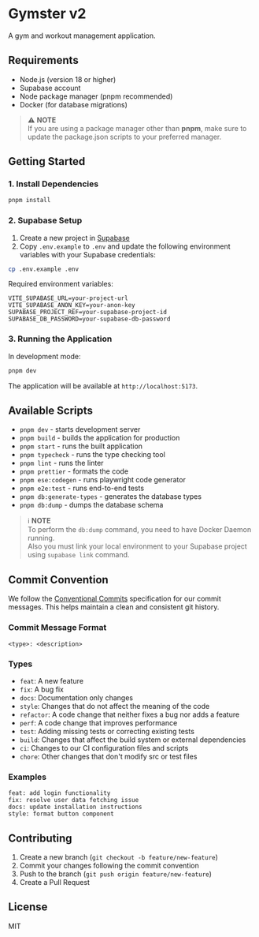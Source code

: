 # Gymster v2

A gym and workout management application.

## Requirements

- Node.js (version 18 or higher)
- Supabase account
- Node package manager (pnpm recommended)
- Docker (for database migrations)

> ⚠️ **NOTE**<br/>
> If you are using a package manager other than **pnpm**, make sure to update the package.json scripts to your preferred manager.

## Getting Started

### 1. Install Dependencies

```bash
pnpm install
```

### 2. Supabase Setup

1. Create a new project in [Supabase](https://supabase.com)
2. Copy `.env.example` to `.env` and update the following environment variables with your Supabase credentials:

```bash
cp .env.example .env
```

Required environment variables:

```
VITE_SUPABASE_URL=your-project-url
VITE_SUPABASE_ANON_KEY=your-anon-key
SUPABASE_PROJECT_REF=your-supabase-project-id
SUPABASE_DB_PASSWORD=your-supabase-db-password
```

### 3. Running the Application

In development mode:

```bash
pnpm dev
```

The application will be available at `http://localhost:5173`.

## Available Scripts

- `pnpm dev` - starts development server
- `pnpm build` - builds the application for production
- `pnpm start` - runs the built application
- `pnpm typecheck` - runs the type checking tool
- `pnpm lint` - runs the linter
- `pnpm prettier` - formats the code
- `pnpm ese:codegen` - runs playwright code generator
- `pnpm e2e:test` - runs end-to-end tests
- `pnpm db:generate-types` - generates the database types
- `pnpm db:dump` - dumps the database schema

> ℹ **NOTE**<br/>
> To perform the `db:dump` command, you need to have Docker Daemon running.<br/>
> Also you must link your local environment to your Supabase project using `supabase link` command.

## Commit Convention

We follow the [Conventional Commits](https://www.conventionalcommits.org/) specification for our commit messages. This helps maintain a clean and consistent git history.

### Commit Message Format

```
<type>: <description>
```

### Types

- `feat`: A new feature
- `fix`: A bug fix
- `docs`: Documentation only changes
- `style`: Changes that do not affect the meaning of the code
- `refactor`: A code change that neither fixes a bug nor adds a feature
- `perf`: A code change that improves performance
- `test`: Adding missing tests or correcting existing tests
- `build`: Changes that affect the build system or external dependencies
- `ci`: Changes to our CI configuration files and scripts
- `chore`: Other changes that don't modify src or test files

### Examples

```
feat: add login functionality
fix: resolve user data fetching issue
docs: update installation instructions
style: format button component
```

## Contributing

1. Create a new branch (`git checkout -b feature/new-feature`)
2. Commit your changes following the commit convention
3. Push to the branch (`git push origin feature/new-feature`)
4. Create a Pull Request

## License

MIT
